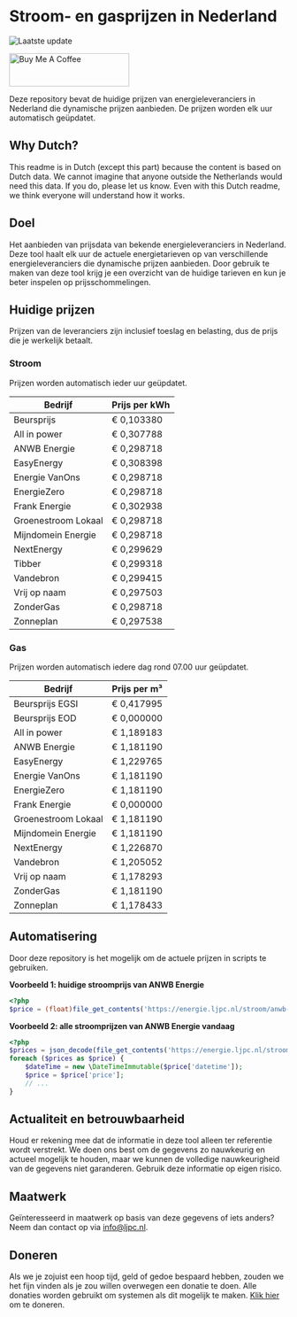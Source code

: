# Stroom- en gasprijzen in Nederland

![Laatste update](https://img.shields.io/badge/laatste%20update-2023--12--04%2006%3A00%20CET-brightgreen)

<a href="https://www.buymeacoffee.com/Lars-" target="_blank"><img src="https://cdn.buymeacoffee.com/buttons/v2/default-orange.png" alt="Buy Me A Coffee" height="60" style="height: 60px !important;width: 217px !important;" ></a>

Deze repository bevat de huidige prijzen van energieleveranciers in Nederland die dynamische prijzen aanbieden. De prijzen worden elk uur automatisch geüpdatet.

## Why Dutch?

This readme is in Dutch (except this part) because the content is based on Dutch data. We cannot imagine that anyone outside the Netherlands would need this data. If you do, please let us know. Even with this Dutch readme, we think
everyone will understand how it works.

## Doel

Het aanbieden van prijsdata van bekende energieleveranciers in Nederland. Deze tool haalt elk uur de actuele energietarieven op van verschillende energieleveranciers die dynamische prijzen aanbieden. Door gebruik te maken van deze tool
krijg je een overzicht van de huidige tarieven en kun je beter inspelen op prijsschommelingen.

## Huidige prijzen

Prijzen van de leveranciers zijn inclusief toeslag en belasting, dus de prijs die je werkelijk betaalt.

### Stroom

Prijzen worden automatisch ieder uur geüpdatet.

 Bedrijf | Prijs per kWh 
---------|---------------
Beursprijs | € 0,103380
All in power | € 0,307788
ANWB Energie | € 0,298718
EasyEnergy | € 0,308398
Energie VanOns | € 0,298718
EnergieZero | € 0,298718
Frank Energie | € 0,302938
Groenestroom Lokaal | € 0,298718
Mijndomein Energie | € 0,298718
NextEnergy | € 0,299629
Tibber | € 0,299318
Vandebron | € 0,299415
Vrij op naam | € 0,297503
ZonderGas | € 0,298718
Zonneplan | € 0,297538


### Gas

Prijzen worden automatisch iedere dag rond 07.00 uur geüpdatet.

 Bedrijf | Prijs per m³ 
---------|--------------
Beursprijs EGSI | € 0,417995
Beursprijs EOD | € 0,000000
All in power | € 1,189183
ANWB Energie | € 1,181190
EasyEnergy | € 1,229765
Energie VanOns | € 1,181190
EnergieZero | € 1,181190
Frank Energie | € 0,000000
Groenestroom Lokaal | € 1,181190
Mijndomein Energie | € 1,181190
NextEnergy | € 1,226870
Vandebron | € 1,205052
Vrij op naam | € 1,178293
ZonderGas | € 1,181190
Zonneplan | € 1,178433


## Automatisering

Door deze repository is het mogelijk om de actuele prijzen in scripts te gebruiken.

**Voorbeeld 1: huidige stroomprijs van ANWB Energie**

```php
<?php
$price = (float)file_get_contents('https://energie.ljpc.nl/stroom/anwb-energie-nu.txt');

```

**Voorbeeld 2: alle stroomprijzen van ANWB Energie vandaag**

```php
<?php
$prices = json_decode(file_get_contents('https://energie.ljpc.nl/stroom/all-in-power-vandaag.json'),true);
foreach ($prices as $price) {
    $dateTime = new \DateTimeImmutable($price['datetime']);
    $price = $price['price'];
    // ...
}
```

## Actualiteit en betrouwbaarheid

Houd er rekening mee dat de informatie in deze tool alleen ter referentie wordt verstrekt. We doen ons best om de gegevens zo nauwkeurig en actueel mogelijk te houden, maar we kunnen de volledige nauwkeurigheid van de gegevens niet
garanderen. Gebruik deze informatie op eigen risico.

## Maatwerk

Geïnteresseerd in maatwerk op basis van deze gegevens of iets anders? Neem dan contact op
via [info@ljpc.nl](mailto:info@ljpc.nl?subject=Energie%20prijzen).

## Doneren

Als we je zojuist een hoop tijd, geld of gedoe bespaard hebben, zouden we het fijn vinden als je zou willen overwegen een
donatie te doen. Alle donaties worden gebruikt om systemen als dit mogelijk te
maken. [Klik hier](https://www.buymeacoffee.com/Lars-) om te doneren.
